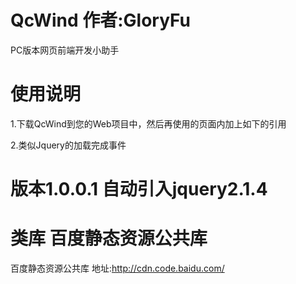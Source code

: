 # QcWind  作者:GloryFu
PC版本网页前端开发小助手

# 使用说明
  1.下载QcWind到您的Web项目中，然后再使用的页面内加上如下的引用
  <script type="text/javascript" src="/您的引入的路径/QcWind.js"></script>
  2.类似Jquery的加载完成事件
  <script type="text/javascript">
    QcWind.ready(function(){
		//您需要做的操作,类似于Jquery.ready
	});
   </script>

# 版本1.0.0.1 自动引入jquery2.1.4



# 类库 百度静态资源公共库
百度静态资源公共库 地址:http://cdn.code.baidu.com/
